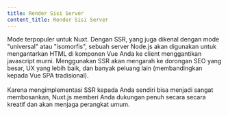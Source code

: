 ```yaml
---
title: Render Sisi Server
content_title: Render Sisi Server
---
```

Mode terpopuler untuk Nuxt. Dengan SSR, yang juga dikenal dengan mode "universal" atau "isomorfis", sebuah server Node.js akan digunakan untuk mengantarkan HTML di komponen Vue Anda ke client menggantikan javascript murni.
Menggunakan SSR akan mengarah ke dorongan SEO yang besar, UX yang lebih baik, dan banyak peluang lain (membandingkan kepada Vue SPA tradisional). <br><br>
Karena mengimplementasi SSR kepada Anda sendiri bisa menjadi sangat membosankan, Nuxt.js memberi Anda dukungan penuh secara secara kreatif dan akan menjaga perangkat umum.
